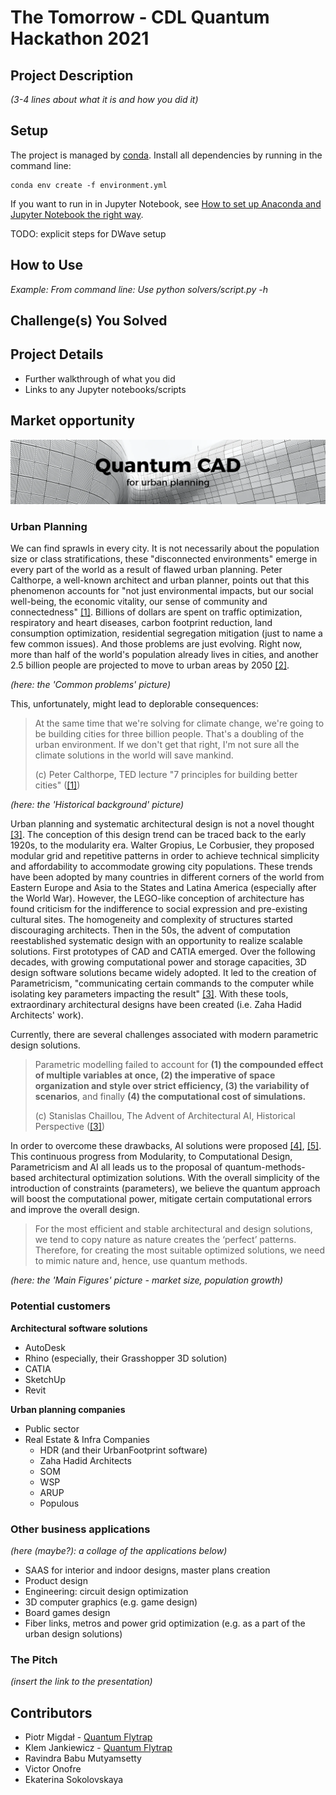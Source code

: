 # The Tomorrow - CDL Quantum Hackathon 2021

## Project Description

*(3-4 lines about what it is and how you did it)*

## Setup

The project is managed by [conda](https://conda.io/projects/conda/en/latest/user-guide/tasks/manage-environments.html). Install all dependencies by running in the command line:

```{bash}
conda env create -f environment.yml
```

If you want to run in in Jupyter Notebook, see [How to set up Anaconda and Jupyter Notebook the right way](https://towardsdatascience.com/how-to-set-up-anaconda-and-jupyter-notebook-the-right-way-de3b7623ea4a).

TODO: explicit steps for DWave setup

## How to Use

*Example: From command line: Use python solvers/script.py -h*

## Challenge(s) You Solved

## Project Details

- Further walkthrough of what you did
- Links to any Jupyter notebooks/scripts

## Market opportunity
![Quantum CAD](https://github.com/stared/cdl-the-tomorrow/blob/main/images/Title.png)
### Urban Planning

We can find sprawls in every city. It is not necessarily about the population size or class stratifications, these "disconnected environments" emerge in every part of the world as a result of flawed urban planning.
Peter Calthorpe, a well-known architect and urban planner, points out that this phenomenon accounts for "not just environmental impacts, but our social well-being, the economic vitality, our sense of community and connectedness" [[1]](https://www.ted.com/talks/peter_calthorpe_7_principles_for_building_better_cities).  Billions of dollars are spent on traffic optimization, respiratory and heart diseases, carbon footprint reduction, land consumption optimization, residential segregation mitigation (just to name a few common issues). And those problems are just evolving. Right now, more than half of the world's population already lives in cities, and another 2.5 billion people are projected to move to urban areas by 2050 [[2]](https://www.un.org/development/desa/en/news/population/2018-revision-of-world-urbanization-prospects.html). 

*(here: the 'Common problems' picture)*

This, unfortunately, might lead to deplorable consequences:
> At the same time that we're solving for climate change, we're going to be building cities for three billion people. That's a doubling of the urban environment. If we don't get that right, I'm not sure all the climate solutions in the world will save mankind.  
> 
> (c) Peter Calthorpe, TED lecture "7 principles for building better cities"  ([[1]](https://www.ted.com/talks/peter_calthorpe_7_principles_for_building_better_cities))

*(here: the 'Historical background' picture)*

Urban planning and systematic architectural design is not a novel thought [[3]](https://towardsdatascience.com/the-advent-of-architectural-ai-706046960140). The conception of this design trend can be traced back to the early 1920s, to the modularity era. Walter Gropius, Le Corbusier, they proposed modular grid and repetitive patterns in order to achieve technical simplicity and affordability to accommodate growing city populations. These trends have been adopted by many countries in different corners of the world from Eastern Europe and Asia to the States and Latina America (especially after the World War). However, the LEGO-like conception of architecture has found criticism for the indifference to social expression and pre-existing cultural sites. The homogeneity and complexity of structures started discouraging architects.
Then in the 50s, the advent of computation reestablished systematic design with an opportunity to realize scalable solutions. First prototypes of CAD and CATIA emerged. Over the following decades, with growing computational power and storage capacities, 3D design software solutions became widely adopted. It led to the creation of Parametricism, "communicating certain commands to the computer while isolating key parameters impacting the result" [[3]](https://towardsdatascience.com/the-advent-of-architectural-ai-706046960140). With these tools, extraordinary architectural designs have been created (i.e. Zaha Hadid Architects' work).

Currently, there are several challenges associated with modern parametric design solutions.
> Parametric modelling failed to account for **(1) the compounded effect of multiple variables at once, (2) the imperative of space organization and style over strict efficiency, (3) the variability of scenarios**, and finally **(4) the computational cost of simulations.**
> 
> (c) Stanislas Chaillou, The Advent of Architectural AI, Historical Perspective ([[3]](https://towardsdatascience.com/the-advent-of-architectural-ai-706046960140))

In order to overcome these drawbacks, AI solutions were proposed [[4]](https://towardsdatascience.com/ai-architecture-f9d78c6958e0),  [[5]](https://arxiv.org/abs/2107.07397).  
This continuous progress from Modularity, to Computational Design, Parametricism and AI all leads us to the proposal of quantum-methods-based architectural optimization solutions. With the overall simplicity of the introduction of constraints (parameters), we believe the quantum approach will boost the computational power, mitigate certain computational errors and improve the overall design.

> For the most efficient and stable architectural and design solutions, we tend to copy nature as nature creates the ‘perfect’ patterns. Therefore, for creating the most suitable optimized solutions, we need to mimic nature and, hence, use quantum methods.



<market size>
 
*(here: the 'Main Figures' picture - market size, population growth)*
 
<current trends>

### Potential customers 

**Architectural software solutions**

- AutoDesk
- Rhino (especially, their Grasshopper 3D solution)
- CATIA 
- SketchUp 
- Revit

**Urban planning companies**

- Public sector
- Real Estate & Infra Companies
  * HDR (and their UrbanFootprint software)
  * Zaha Hadid Architects
  * SOM
  * WSP
  * ARUP
  * Populous



### Other business applications
*(here (maybe?): a collage of the applications below)*
- SAAS for interior and indoor designs, master plans creation
- Product design
- Engineering: circuit design optimization
- 3D computer graphics (e.g. game design)
- Board games design
- Fiber links, metros and power grid optimization (e.g. as a part of the urban design solutions)


### The Pitch
*(insert the link to the presentation)*


## Contributors

- Piotr Migdał - [Quantum Flytrap](https://quantumflytrap.com/)
- Klem Jankiewicz - [Quantum Flytrap](https://quantumflytrap.com/)  
- Ravindra Babu Mutyamsetty
- Victor Onofre
- Ekaterina Sokolovskaya

